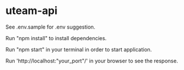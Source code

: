 # uteam-api

See .env.sample for .env suggestion.

Run "npm install" to install dependencies.

Run "npm start" in your terminal in order to start application.

Run 'http://localhost:"your_port"/' in your browser to see the response.
